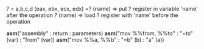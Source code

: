 ? = a,b,c,d (eax, ebx, ecx, edx)
=? (name) => put ? register in variable 'name' after the operation
? (name) => load ? register with 'name' before the operation

__asm__("assembly" : return : parameters)
__asm__("mov %%from, %%to" : "=to" (var) : "from" (var))
__asm__("mov %%a, %%b" : "=b" (b) : "a" (a))